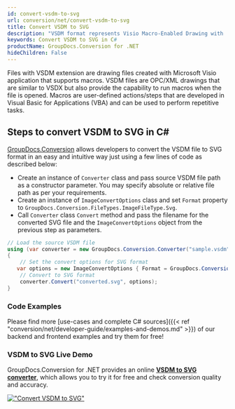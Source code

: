 ```yaml
---
id: convert-vsdm-to-svg
url: conversion/net/convert-vsdm-to-svg
title: Convert VSDM to SVG
description: "VSDM format represents Visio Macro-Enabled Drawing with .vsdm extension. Learn how to convert VSDM to SVG file programmatically in C# language using GroupDocs.Conversion for .NET library."
keywords: Convert VSDM to SVG in C#
productName: GroupDocs.Conversion for .NET
hideChildren: False
---
```


Files with VSDM extension are drawing files created with Microsoft Visio application that supports macros. VSDM files are OPC/XML drawings that are similar to VSDX but also provide the capability to run macros when the file is opened. Macros are user-defined actions/steps that are developed in Visual Basic for Applications (VBA) and can be used to perform repetitive tasks.

## Steps to convert VSDM to SVG in C#

[GroupDocs.Conversion](https://products.groupdocs.com/conversion/net) allows developers to convert the VSDM file to SVG format in an easy and intuitive way just using a few lines of code as described below:

* Create an instance of `Converter` class and pass source VSDM file path as a constructor parameter. You may specify absolute or relative file path as per your requirements. 
* Create an instance of `ImageConvertOptions` class and set `Format` property to `GroupDocs.Conversion.FileTypes.ImageFileType.Svg`.
* Call `Converter` class `Convert` method and pass the filename for the converted SVG file and the `ImageConvertOptions` object from the previous step as parameters.

```csharp
// Load the source VSDM file
using (var converter = new GroupDocs.Conversion.Converter("sample.vsdm"))
{
    // Set the convert options for SVG format
   var options = new ImageConvertOptions { Format = GroupDocs.Conversion.FileTypes.ImageFileType.Svg };
    // Convert to SVG format
    converter.Convert("converted.svg", options);
}
```

### Code Examples

Please find more [use-cases and complete C# sources]({{< ref "conversion/net/developer-guide/examples-and-demos.md" >}}) of our backend and frontend examples and try them for free!

### VSDM to SVG Live Demo

GroupDocs.Conversion for .NET provides an online [**VSDM to SVG converter**](https://products.groupdocs.app/conversion/vsdm-to-svg), which allows you to try it for free and check conversion quality and accuracy.

[!["Convert VSDM to SVG"](conversion/net/images/convert-to-svg/convert-vsdm-to-svg.png)](https://products.groupdocs.app/conversion/vsdm-to-svg)
